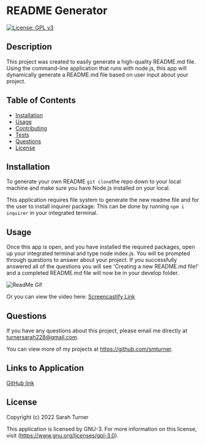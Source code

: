  # README Generator  

[![License: GPL v3](https://img.shields.io/badge/License-GPLv3-blue.svg)](https://www.gnu.org/licenses/gpl-3.0)  

## Description
This project was created to easily generate a high-quality README.md file. Using the command-line application that runs with node.js, this app will dynamically generate a README.md file based on user input about your project.   

## Table of Contents
- [Installation](#installation)
- [Usage](#usage)
- [Contributing](#contributing)
- [Tests](#tests)
- [Questions](#questions)
- [License](#license)  

## Installation
To generate your own README  `git clone`the repo down to your local machine and make sure you have Node.js installed on your local.  

This application requires file system to generate the new readme file and for the user to install inquirer package. This can be done by running `npm i inquirer` in your integrated terminal.

## Usage
Once this app is open, and you have installed the required packages, open up your integrated terminal and type node index.js. You will be prompted through questions to answer about your project. If you successfully answered all of the questions you will see 'Creating a new README.md file!' and a completed README.md file will now be in your develop folder.  

![ReadMe Gif](/develop/utils/READMEGenerator.gif)

Or you can view the video here: <a href= "https://drive.google.com/file/d/1YCMTSfqpxSXkJn-dobnXGZQzGiM1APA4/view"> Screencastify Link </a>

## Questions  
If you have any questions about this project, please email me directly at turnersarah228@gmail.com.

You can view more of my projects at https://github.com/smturner.

## Links to Application

<a href="https://github.com/smturner/readme_generator">GitHub link </a>

## License
Copyright (c) 2022 Sarah Turner

This application is licensed by GNU-3. For more information on this license, visit (https://www.gnu.org/licenses/gpl-3.0).  